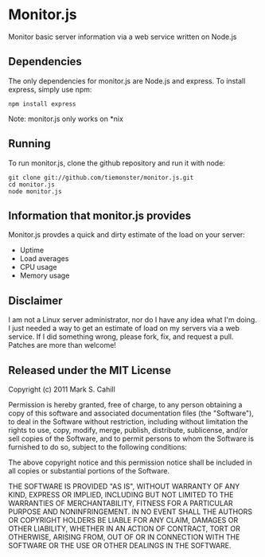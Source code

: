 # Monitor.js

Monitor basic server information via a web service written on Node.js

## Dependencies

The only dependencies for monitor.js are Node.js and express. To install express, simply use npm:

    npm install express

Note: monitor.js only works on *nix

## Running

To run monitor.js, clone the github repository and run it with node:

    git clone git://github.com/tiemonster/monitor.js.git
    cd monitor.js
    node monitor.js

## Information that monitor.js provides

Monitor.js provdes a quick and dirty estimate of the load on your server:

* Uptime
* Load averages
* CPU usage
* Memory usage

## Disclaimer

I am not a Linux server administrator, nor do I have any idea what I'm doing. I just needed a way to get an estimate of load on my servers via a web service. If I did something wrong, please fork, fix, and request a pull. Patches are more than welcome!

## Released under the MIT License

Copyright (c) 2011 Mark S. Cahill

Permission is hereby granted, free of charge, to any person obtaining a copy
of this software and associated documentation files (the "Software"), to deal
in the Software without restriction, including without limitation the rights
to use, copy, modify, merge, publish, distribute, sublicense, and/or sell
copies of the Software, and to permit persons to whom the Software is
furnished to do so, subject to the following conditions:

The above copyright notice and this permission notice shall be included in
all copies or substantial portions of the Software.

THE SOFTWARE IS PROVIDED "AS IS", WITHOUT WARRANTY OF ANY KIND, EXPRESS OR
IMPLIED, INCLUDING BUT NOT LIMITED TO THE WARRANTIES OF MERCHANTABILITY,
FITNESS FOR A PARTICULAR PURPOSE AND NONINFRINGEMENT. IN NO EVENT SHALL THE
AUTHORS OR COPYRIGHT HOLDERS BE LIABLE FOR ANY CLAIM, DAMAGES OR OTHER
LIABILITY, WHETHER IN AN ACTION OF CONTRACT, TORT OR OTHERWISE, ARISING FROM,
OUT OF OR IN CONNECTION WITH THE SOFTWARE OR THE USE OR OTHER DEALINGS IN
THE SOFTWARE.